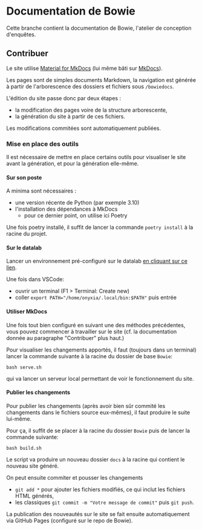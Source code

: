 # Documentation de Bowie

Cette branche contient la documentation de Bowie, l'atelier de conception d'enquêtes.

## Contribuer

Le site utilise [Material for MkDocs](https://squidfunk.github.io/mkdocs-material/) (lui même bâti sur [MkDocs](https://www.mkdocs.org/)).

Les pages sont de simples documents Markdown, la navigation est générée à partir de l'arborescence des dossiers et fichiers sous `/bowiedocs`.

L'édition du site passe donc par deux étapes :

- la modification des pages voire de la structure arborescente,
- la génération du site à partir de ces fichiers.

Les modifications commitées sont automatiquement publiées.

### Mise en place des outils

Il est nécessaire de mettre en place certains outils pour visualiser le site avant la génération, et pour la génération elle-même.

#### Sur son poste

A minima sont nécessaires :

- une version récente de Python (par exemple 3.10)
- l'installation des dépendances à MkDocs
  - pour ce dernier point, on utilise ici Poetry

Une fois poetry installé, il suffit de lancer la commande `poetry install` à la racine du projet.

#### Sur le datalab

Lancer un environnement pré-configuré sur le datalab [en cliquant sur ce lien](https://datalab.sspcloud.fr/launcher/ide/vscode-python?autoLaunch=false&init.personalInit=%C2%ABhttps%3A%2F%2Fraw.githubusercontent.com%2Fromaintailhurat%2FBowie%2Fpages%2Finit.sh%C2%BB).

Une fois dans VSCode:

- ouvrir un terminal (F1 > Terminal: Create new)
- coller `export PATH="/home/onyxia/.local/bin:$PATH"` puis entrée

#### Utiliser MkDocs

Une fois tout bien configuré en suivant une des méthodes précédentes, vous pouvez commencer à travailler sur le site (cf. la documentation donnée au paragraphe "Contribuer" plus haut.)

Pour visualiser les changements apportés, il faut (toujours dans un terminal) lancer la commande suivante à la racine du dossier de base `Bowie`:

`bash serve.sh`

qui va lancer un serveur local permettant de voir le fonctionnement du site.

#### Publier les changements

Pour publier les changements (après avoir bien sûr commité les changements dans le fichiers source eux-mêmes), il faut produire le suite lui-même.

Pour ça, il suffit de se placer à la racine du dossier `Bowie` puis de lancer la commande suivante:

`bash build.sh`

Le script va produire un nouveau dossier `docs` à la racine qui contient le nouveau site généré.

On peut ensuite commiter et pousser les changements

- `git add *` pour ajouter les fichiers modifiés, ce qui inclut les fichiers HTML générés,
- les classiques `git commit -m "Votre message de commit"` puis `git push`.

La publication des nouveautés sur le site se fait ensuite automatiquement via GitHub Pages (configuré sur le repo de Bowie).
